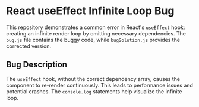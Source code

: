 # React useEffect Infinite Loop Bug

This repository demonstrates a common error in React's `useEffect` hook: creating an infinite render loop by omitting necessary dependencies.  The `bug.js` file contains the buggy code, while `bugSolution.js` provides the corrected version.

## Bug Description
The `useEffect` hook, without the correct dependency array, causes the component to re-render continuously. This leads to performance issues and potential crashes. The `console.log` statements help visualize the infinite loop.